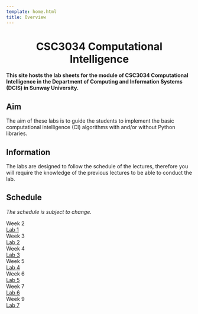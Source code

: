 ```yaml
---
template: home.html
title: Overview
---
```


<h1 style="text-align: center">CSC3034 Computational Intelligence</h1>

**This site hosts the lab sheets for the module of CSC3034 Computational Intelligence in the Department of Computing and Information Systems (DCIS) in Sunway University.**

## Aim

The aim of these labs is to guide the students to implement the basic computational intelligence (CI) algorithms with and/or without Python libraries.

## Information

The labs are designed to follow the schedule of the lectures, therefore you will require the knowledge of the previous lectures to be able to conduct the lab.

## Schedule 

*The schedule is subject to change.*

<div class="timeline">
    <div class="container right">
        <div class="date">Week 2</div>
        <div class="content"><a href="./lab1">Lab 1</a></div>
    </div>
    <div class="container right">
        <div class="date">Week 3</div>
        <div class="content"><a href="./lab2">Lab 2</a></div>
    </div>
    <div class="container right">
        <div class="date">Week 4</div>
        <div class="content"><a href="./lab3">Lab 3</a></div>
    </div>
    <div class="container right">
        <div class="date">Week 5</div>
        <div class="content"><a href="./lab4">Lab 4</a></div>
    </div>
    <div class="container right">
        <div class="date">Week 6</div>
        <div class="content"><a href="./lab5">Lab 5</a></div>
    </div>
    <div class="container right">
        <div class="date">Week 7</div>
        <div class="content"><a href="./lab6">Lab 6</a></div>
    </div>
    <div class="container right">
        <div class="date">Week 9</div>
        <div class="content"><a href="">Lab 7</a></div>
    </div>
</div>
